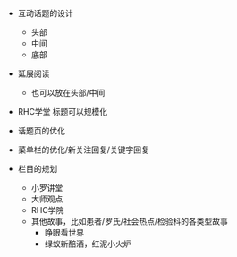 - 互动话题的设计
  - 头部
  - 中间
  - 底部
 
- 延展阅读
  - 也可以放在头部/中间

- RHC学堂 标题可以规模化
- 话题页的优化
- 菜单栏的优化/新关注回复/关键字回复
- 栏目的规划 
   - 小罗讲堂
   - 大师观点
   - RHC学院
   - 其他故事，比如患者/罗氏/社会热点/检验科的各类型故事
      - 睁眼看世界
      - 绿蚁新醅酒，红泥小火炉
